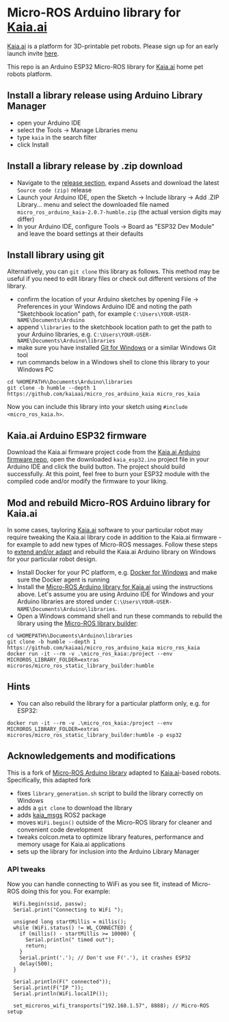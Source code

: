# Micro-ROS Arduino library for [Kaia.ai](https://kaia.ai)

[Kaia.ai](https://kaiaai) is a platform for 3D-printable pet robots. Please sign up for an early launch invite [here](https://remake.ai).

This repo is an Arduino ESP32 Micro-ROS library for [Kaia.ai](https://kaia.ai) home pet robots platform.

## Install a library release using Arduino Library Manager
- open your Arduino IDE
- select the Tools -> Manage Libraries menu
- type `kaia` in the search filter
- click Install

## Install a library release by .zip download
- Navigate to the [release section](https://github.com/kaiaai/micro_ros_arduino_kaia/releases), expand Assets
and download the latest `Source code (zip)` release
- Launch your Arduino IDE, open the Sketch -> Include library -> Add .ZIP Library... menu and
select the downloaded file named `micro_ros_arduino_kaia-2.0.7-humble.zip` (the actual version digits may differ)
- In your Arduino IDE, configure Tools -> Board as "ESP32 Dev Module" and leave the board settings at their defaults

## Install library using git
Alternatively, you can `git clone` this library as follows. This method may be useful if you need to edit library files or check out different versions of the library.
- confirm the location of your Arduino sketches by opening File -> Preferences in
your Windows Arduino IDE and noting the path "Sketchbook location" path, for example `C:\Users\YOUR-USER-NAME\Documents\Arduino`
- append `\libraries` to the sketchbook location path to get the path to your Arduino libraries,
e.g. `C:\Users\YOUR-USER-NAME\Documents\Arduino\libraries`
- make sure you have installed [Git for Windows](https://gitforwindows.org/) or a similar Windows Git tool
- run commands below in a Windows shell to clone this library to your Windows PC
```
cd %HOMEPATH%\Documents\Arduino\libraries
git clone -b humble --depth 1 https://github.com/kaiaai/micro_ros_arduino_kaia micro_ros_kaia
```
Now you can include this library into your sketch using `#include <micro_ros_kaia.h>`.

## Kaia.ai Arduino ESP32 firmware
Download the Kaia.ai firmware project code from the [Kaia.ai Arduino firmware repo](https://github.com/kaiaai/arduino_fw),
open the downloaded `kaia_esp32.ino` project file in your Arduino IDE and click the build button.
The project should build successfully. At this point, feel free to burn your ESP32 module with the compiled code and/or modify the firmware to your liking.

## Mod and rebuild Micro-ROS Arduino library for Kaia.ai
In some cases, tayloring [Kaia.ai](https://kaia.ai) software to your particular robot may require tweaking the Kaia.ai library code in addition to the Kaia.ai firmware - for example to add new types of Micro-ROS messages. Follow these steps to [extend and/or adapt](https://micro.ros.org/docs/tutorials/advanced/create_new_type/) and rebuild the Kaia.ai Arduino library on Windows for your particular robot design.
- Install Docker for your PC platform, e.g. [Docker for Windows](https://docs.docker.com/desktop/install/windows-install/) and make sure the Docker agent is running
- Install the [Micro-ROS Arduino library for Kaia.ai](https://github.com/kaiaai/micro_ros_arduino_kaia/) using the instructions above. Let's assume you are using Arduino IDE for Windows and your Arduino libraries are stored under `C:\Users\YOUR-USER-NAME\Documents\Arduino\libraries`.
- Open a Windows command shell and run these commands to rebuild the library using the [Micro-ROS library builder](https://github.com/micro-ROS/micro_ros_arduino):
```
cd %HOMEPATH%\Documents\Arduino\libraries
git clone -b humble --depth 1 https://github.com/kaiaai/micro_ros_arduino_kaia micro_ros_kaia
docker run -it --rm -v .\micro_ros_kaia:/project --env MICROROS_LIBRARY_FOLDER=extras microros/micro_ros_static_library_builder:humble
```

## Hints
- You can also rebuild the library for a particular platform only, e.g. for ESP32:
```
docker run -it --rm -v .\micro_ros_kaia:/project --env MICROROS_LIBRARY_FOLDER=extras microros/micro_ros_static_library_builder:humble -p esp32
```

## Acknowledgements and modifications
This is a fork of [Micro-ROS Arduino library](https://github.com/micro-ROS/micro_ros_arduino)
adapted to [Kaia.ai](https://kaia.ai/)-based robots. Specifically, this adapted fork

- fixes `library_generation.sh` script to build the library correctly on Windows
- adds a `git clone` to download the library
- adds [kaia_msgs](https://github.com/kaiaai/kaia_msgs/) ROS2 package
- moves `WiFi.begin()` outside of the Micro-ROS library for cleaner and convenient code development
- tweaks colcon.meta to optimize library features, performance and memory usage for Kaia.ai applications
- sets up the library for inclusion into the Arduino Library Manager

### API tweaks
Now you can handle connecting to WiFi as you see fit, instead of Micro-ROS doing this for you. For example:
```
  WiFi.begin(ssid, passw);
  Serial.print("Connecting to WiFi ");

  unsigned long startMillis = millis();
  while (WiFi.status() != WL_CONNECTED) {
    if (millis() - startMillis >= 10000) {
      Serial.println(" timed out");
      return;
    }
    Serial.print('.'); // Don't use F('.'), it crashes ESP32
    delay(500);
  }

  Serial.println(F(" connected"));
  Serial.print(F("IP "));
  Serial.println(WiFi.localIP());

  set_microros_wifi_transports("192.168.1.57", 8888); // Micro-ROS setup
```
